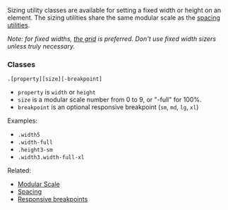 Sizing utility classes are available for setting a fixed width or height on an element. The sizing
utilities share the same modular scale as the [spacing utilities](/components/detail/spacing).

*Note: for fixed widths, [the grid](/components/detail/grid) is preferred. Don't use fixed width
sizers unless truly necessary.*

### Classes

```
.[property][size][-breakpoint]
```

* `property` is `width` or `height`
* `size` is a modular scale number from 0 to 9, or "-full" for 100%.
* `breakpoint` is an optional responsive breakpoint (`sm`, `md`, `lg`, `xl`)

Examples:

* `.width5`
* `.width-full`
* `.height3-sm`
* `.width3.width-full-xl`

Related:

* [Modular Scale](/docs/modular-scale/)
* [Spacing](/docs/spacing/)
* [Responsive breakpoints](/docs/layout/#responsive-breakpoints)
